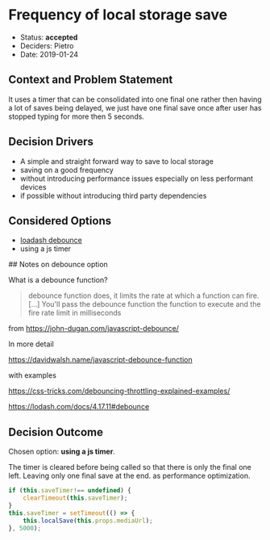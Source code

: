 # Frequency of local storage save

* Status: **accepted** <!-- optional -->
* Deciders: Pietro <!-- optional -->
* Date: 2019-01-24 <!-- optional -->

<!-- Technical Story: [description | ticket/issue URL]  -->

## Context and Problem Statement

<!-- [Describe the context and problem statement, e.g., in free form using two to three sentences. You may want to articulate the problem in form of a question.] -->

It uses a timer that can be consolidated into one final one rather then having a lot of saves being delayed, we just have one final save once after user has stopped typing for more then 5 seconds.



## Decision Drivers <!-- optional -->

<!-- * [driver 1, e.g., a force, facing concern, …] -->
* A simple and straight forward way to save to local storage
* saving on a good frequency 
* without introducing performance issues especially on less performant devices
* if possible without introducing third party dependencies 

## Considered Options

* [loadash debounce](https://lodash.com/docs/4.17.11#debounce)
* using a js timer 

## Notes on debounce option 

What is a debounce function?

> debounce function does, it limits the rate at which a function can fire.
> [...] You'll pass the debounce function the function to execute and the fire rate limit in milliseconds

from https://john-dugan.com/javascript-debounce/ 

In more detail

https://davidwalsh.name/javascript-debounce-function

with examples

https://css-tricks.com/debouncing-throttling-explained-examples/ 


https://lodash.com/docs/4.17.11#debounce

## Decision Outcome

Chosen option: **using a js timer**. 

The timer is cleared before being called so that there is only the final one left. Leaving only one final save at the end. as performance optimization.

```js
if (this.saveTimer!== undefined) {
    clearTimeout(this.saveTimer);
}
this.saveTimer = setTimeout(() => {
    this.localSave(this.props.mediaUrl);
}, 5000);
```


 <!-- because [justification. e.g., only option, which meets k.o. criterion decision driver | which resolves force force | … | comes out best (see below)]. -->


<!-- 
### Positive Consequences

* [e.g., improvement of quality attribute satisfaction, follow-up decisions required, …]
* …

### Negative consequences 

* [e.g., compromising quality attribute, follow-up decisions required, …]
* …

## Pros and Cons of the Options 

### [option 1]

[example | description | pointer to more information | …] 

* Good, because [argument a]
* Good, because [argument b]
* Bad, because [argument c]

### [option 2]

[example | description | pointer to more information | …]

* Good, because [argument a]
* Good, because [argument b]
* Bad, because [argument c]


### [option 3]

[example | description | pointer to more information | …] 

* Good, because [argument a]
* Good, because [argument b]
* Bad, because [argument c]


## Links 

* [Link type] [Link to ADR]  -->